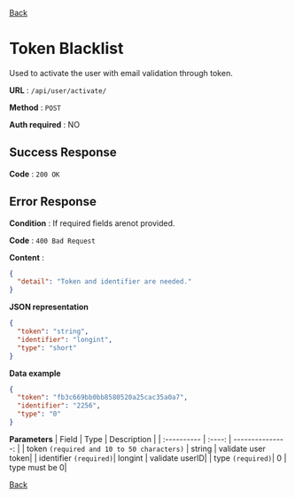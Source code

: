 [Back](../README.md)

# Token Blacklist

Used to activate the user with email validation through token.

**URL** : `/api/user/activate/`

**Method** : `POST`

**Auth required** : NO

## Success Response

**Code** : `200 OK`

## Error Response

**Condition** : If required fields arenot provided.

**Code** : `400 Bad Request`

**Content** :

```json
{
  "detail": "Token and identifier are needed."
}
```

**JSON representation**

```json
{
  "token": "string",
  "identifier": "longint",
  "type": "short"
}
```

**Data example**

```json
{
  "token": "fb3c669bb0bb8580520a25cac35a0a7",
  "identifier": "2256",
  "type": "0"
}
```

**Parameters**
| Field | Type | Description |
| :---------- | :----: | ---------------: |
| token `(required and 10 to 50 characters)` | string | validate user token|
| identifier `(required)`| longint | validate userID|
| type `(required)`| 0 | type must be 0|

[Back](../README.md)

